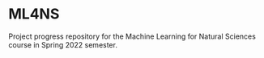 # ML4NS
Project progress repository for the Machine Learning for Natural Sciences course in Spring 2022 semester.
